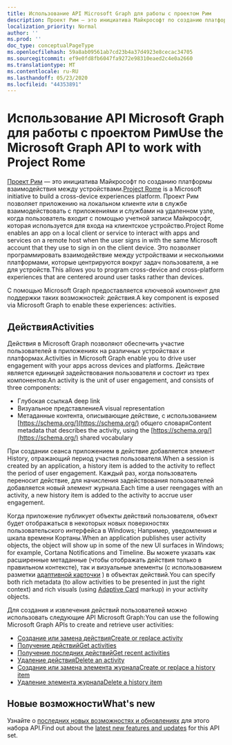 ```yaml
---
title: Использование API Microsoft Graph для работы с проектом Рим
description: Проект Рим — это инициатива Майкрософт по созданию платформы взаимодействия между устройствами. Проект Рим позволяет приложению на локальном клиенте или в службе взаимодействовать с приложениями и службами на удаленном узле, когда пользователь входит с помощью учетной записи Майкрософт, которая используется для входа на клиентское устройство. Это позволяет программировать взаимодействие между устройствами и несколькими платформами, которые центрируются вокруг задач пользователя, а не для устройств.
localization_priority: Normal
author: ''
ms.prod: ''
doc_type: conceptualPageType
ms.openlocfilehash: 59a8ab09561ab7cd23b4a37d4923e8cecac34705
ms.sourcegitcommit: ef9e0fd8fb6047fa9272e98310eaed2c4e0a2660
ms.translationtype: MT
ms.contentlocale: ru-RU
ms.lasthandoff: 05/23/2020
ms.locfileid: "44353891"
---
```

# <a name="use-the-microsoft-graph-api-to-work-with-project-rome"></a><span data-ttu-id="320ba-105">Использование API Microsoft Graph для работы с проектом Рим</span><span class="sxs-lookup"><span data-stu-id="320ba-105">Use the Microsoft Graph API to work with Project Rome</span></span>

<span data-ttu-id="320ba-106">[Проект Рим](https://developer.microsoft.com/en-us/windows/project-rome) — это инициатива Майкрософт по созданию платформы взаимодействия между устройствами.</span><span class="sxs-lookup"><span data-stu-id="320ba-106">[Project Rome](https://developer.microsoft.com/en-us/windows/project-rome) is a Microsoft initiative to build a cross-device experiences platform.</span></span> <span data-ttu-id="320ba-107">Проект Рим позволяет приложению на локальном клиенте или в службе взаимодействовать с приложениями и службами на удаленном узле, когда пользователь входит с помощью учетной записи Майкрософт, которая используется для входа на клиентское устройство.</span><span class="sxs-lookup"><span data-stu-id="320ba-107">Project Rome enables an app on a local client or service to interact with apps and services on a remote host when the user signs in with the same Microsoft account that they use to sign in on the client device.</span></span> <span data-ttu-id="320ba-108">Это позволяет программировать взаимодействие между устройствами и несколькими платформами, которые центрируются вокруг задач пользователя, а не для устройств.</span><span class="sxs-lookup"><span data-stu-id="320ba-108">This allows you to program cross-device and cross-platform experiences that are centered around user tasks rather than devices.</span></span>

<span data-ttu-id="320ba-109">С помощью Microsoft Graph предоставляется ключевой компонент для поддержки таких возможностей: действия.</span><span class="sxs-lookup"><span data-stu-id="320ba-109">A key component is exposed via Microsoft Graph to enable these experiences: activities.</span></span>

## <a name="activities"></a><span data-ttu-id="320ba-110">Действия</span><span class="sxs-lookup"><span data-stu-id="320ba-110">Activities</span></span>

<span data-ttu-id="320ba-111">Действия в Microsoft Graph позволяют обеспечить участие пользователей в приложениях на различных устройствах и платформах.</span><span class="sxs-lookup"><span data-stu-id="320ba-111">Activities in Microsoft Graph enable you to drive user engagement with your apps across devices and platforms.</span></span> <span data-ttu-id="320ba-112">Действие является единицей задействования пользователя и состоит из трех компонентов:</span><span class="sxs-lookup"><span data-stu-id="320ba-112">An activity is the unit of user engagement, and consists of three components:</span></span>

- <span data-ttu-id="320ba-113">Глубокая ссылка</span><span class="sxs-lookup"><span data-stu-id="320ba-113">A deep link</span></span>
- <span data-ttu-id="320ba-114">Визуальное представление</span><span class="sxs-lookup"><span data-stu-id="320ba-114">A visual representation</span></span>
- <span data-ttu-id="320ba-115">Метаданные контента, описывающие действие, с использованием [https://schema.org/](https://schema.org/) общего словаря</span><span class="sxs-lookup"><span data-stu-id="320ba-115">Content metadata that describes the activity, using the [https://schema.org/](https://schema.org/) shared vocabulary</span></span>

<span data-ttu-id="320ba-116">При создании сеанса приложением в действие добавляется элемент History, отражающий период участия пользователя.</span><span class="sxs-lookup"><span data-stu-id="320ba-116">When a session is created by an application, a history item is added to the activity to reflect the period of user engagement.</span></span> <span data-ttu-id="320ba-117">Каждый раз, когда пользователь переносит действие, для начисления задействования пользователей добавляется новый элемент журнала.</span><span class="sxs-lookup"><span data-stu-id="320ba-117">Each time a user reengages with an activity, a new history item is added to the activity to accrue user engagement.</span></span>

<span data-ttu-id="320ba-118">Когда приложение публикует объекты действий пользователя, объект будет отображаться в некоторых новых поверхностях пользовательского интерфейса в Windows; Например, уведомления и шкала времени Кортаны.</span><span class="sxs-lookup"><span data-stu-id="320ba-118">When an application publishes user activity objects, the object will show up in some of the new UI surfaces in Windows; for example, Cortana Notifications and Timeline.</span></span> <span data-ttu-id="320ba-119">Вы можете указать как расширенные метаданные (чтобы отображать действия только в правильном контексте), так и визуальные элементы (с использованием разметки [адаптивной карточки](https://adaptivecards.io/) ) в объектах действий.</span><span class="sxs-lookup"><span data-stu-id="320ba-119">You can specify both rich metadata (to allow activities to be presented in just the right context) and rich visuals (using [Adaptive Card](https://adaptivecards.io/) markup) in your activity objects.</span></span>

<span data-ttu-id="320ba-120">Для создания и извлечения действий пользователей можно использовать следующие API Microsoft Graph:</span><span class="sxs-lookup"><span data-stu-id="320ba-120">You can use the following Microsoft Graph APIs to create and retrieve user activities:</span></span>

- [<span data-ttu-id="320ba-121">Создание или замена действия</span><span class="sxs-lookup"><span data-stu-id="320ba-121">Create or replace activity</span></span>](../api/projectrome-put-activity.md)
- [<span data-ttu-id="320ba-122">Получение действий</span><span class="sxs-lookup"><span data-stu-id="320ba-122">Get activities</span></span>](../api/projectrome-get-activities.md)
- [<span data-ttu-id="320ba-123">Получение последних действий</span><span class="sxs-lookup"><span data-stu-id="320ba-123">Get recent activities</span></span>](../api/projectrome-get-recent-activities.md)
- [<span data-ttu-id="320ba-124">Удаление действия</span><span class="sxs-lookup"><span data-stu-id="320ba-124">Delete an activity</span></span>](../api/projectrome-delete-activity.md)
- [<span data-ttu-id="320ba-125">Создание или замена элемента журнала</span><span class="sxs-lookup"><span data-stu-id="320ba-125">Create or replace a history item</span></span>](../api/projectrome-put-historyitem.md)
- [<span data-ttu-id="320ba-126">Удаление элемента журнала</span><span class="sxs-lookup"><span data-stu-id="320ba-126">Delete a history item</span></span>](../api/projectrome-delete-historyitem.md)

## <a name="whats-new"></a><span data-ttu-id="320ba-127">Новые возможности</span><span class="sxs-lookup"><span data-stu-id="320ba-127">What's new</span></span>
<span data-ttu-id="320ba-128">Узнайте о [последних новых возможностях и обновлениях](/graph/whats-new-overview) для этого набора API.</span><span class="sxs-lookup"><span data-stu-id="320ba-128">Find out about the [latest new features and updates](/graph/whats-new-overview) for this API set.</span></span>
